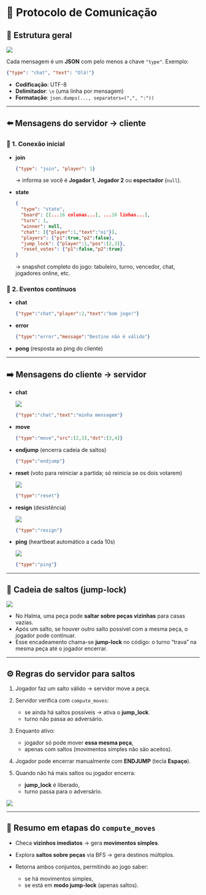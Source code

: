 # 📖 Protocolo de Comunicação

## 🔑 Estrutura geral

![](/visaocomponentes.png)

Cada mensagem é um **JSON** com pelo menos a chave `"type"`.
Exemplo:

```json
{"type": "chat", "text": "Olá!"}
```

* **Codificação**: UTF-8
* **Delimitador**: `\n` (uma linha por mensagem)
* **Formatação**: `json.dumps(..., separators=(",", ":"))`

---

## ⬅️ Mensagens do servidor → cliente

### 🔹 1. Conexão inicial

* **join**

  ```json
  {"type": "join", "player": 1}
  ```

  → informa se você é **Jogador 1**, **Jogador 2** ou **espectador** (`null`).

* **state**

  ```json
  {
    "type": "state",
    "board": [[...16 colunas...], ...16 linhas...],
    "turn": 1,
    "winner": null,
    "chat": [{"player":1,"text":"oi"}],
    "players": {"p1":true,"p2":false},
    "jump_lock": {"player":1,"pos":[2,3]},
    "reset_votes": {"p1":false,"p2":true}
  }
  ```

  → snapshot completo do jogo: tabuleiro, turno, vencedor, chat, jogadores online, etc.

### 🔹 2. Eventos contínuos

* **chat**

  ```json
  {"type":"chat","player":2,"text":"bom jogo!"}
  ```

* **error**

  ```json
  {"type":"error","message":"Destino não é válido"}
  ```

* **pong** (resposta ao ping do cliente)

---

## ➡️ Mensagens do cliente → servidor

* **chat**

  ![](/chatbroadcast.png)

  ```json
  {"type":"chat","text":"minha mensagem"}
  ```

* **move**

  ```json
  {"type":"move","src":[2,3],"dst":[3,4]}
  ```

* **endjump** (encerra cadeia de saltos)

  ```json
  {"type":"endjump"}
  ```

* **reset** (voto para reiniciar a partida; só reinicia se os dois votarem)

  ![](/reinicioconseco.png)

  ```json
  {"type":"reset"}
  ```

* **resign** (desistência)

  ![](/desistencia.png)

  ```json
  {"type":"resign"}
  ```

* **ping** (heartbeat automático a cada 10s)

  ![](/fluxojoinheartbeat.png)

  ```json
  {"type":"ping"}
  ```

---

## 🔄 Cadeia de saltos (jump-lock)

![](/jogadacadeiasaltos.png)

* No Halma, uma peça pode **saltar sobre peças vizinhas** para casas vazias.
* Após um salto, se houver outro salto possível com a mesma peça, o jogador pode continuar.
* Esse encadeamento chama-se **jump-lock** no código: o turno “trava” na mesma peça até o jogador encerrar.

---

## ⚙️ Regras do servidor para saltos

1. Jogador faz um salto válido → servidor move a peça.
2. Servidor verifica com `compute_moves`:

   * se ainda há saltos possíveis → ativa o **jump\_lock**.
   * turno não passa ao adversário.
3. Enquanto ativo:

   * jogador só pode mover **essa mesma peça**,
   * apenas com saltos (movimentos simples não são aceitos).
4. Jogador pode encerrar manualmente com **ENDJUMP** (tecla **Espaço**).
5. Quando não há mais saltos ou jogador encerra:

   * **jump\_lock** é liberado,
   * turno passa para o adversário.

![](/computemoves.png)

---

## 🧩 Resumo em etapas do `compute_moves`

* Checa **vizinhos imediatos** → gera **movimentos simples**.
* Explora **saltos sobre peças** via BFS → gera destinos múltiplos.
* Retorna ambos conjuntos, permitindo ao jogo saber:

  * se há movimentos simples,
  * se está em **modo jump-lock** (apenas saltos).
